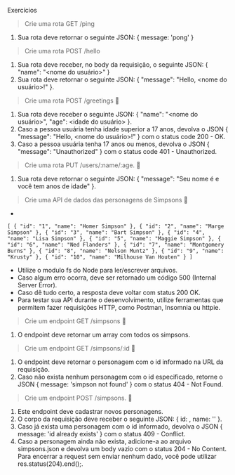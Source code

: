 Exercícios

> Crie uma rota GET /ping
  1. Sua rota deve retornar o seguinte JSON: { message: 'pong' }

> Crie uma rota POST /hello
  1. Sua rota deve receber, no body da requisição, o seguinte JSON: { "name": "<nome do usuário>" }
  2. Sua rota deve retornar o seguinte JSON: { "message": "Hello, <nome do usuário>!" }.

> Crie uma rota POST /greetings 🚀
  1. Sua rota deve receber o seguinte JSON: { "name": "<nome do usuário>", "age": <idade do usuário> }.
  2. Caso a pessoa usuária tenha idade superior a 17 anos, devolva o JSON { "message": "Hello, <nome do usuário>!" } com o status code 200 - OK.
  3. Caso a pessoa usuária tenha 17 anos ou menos, devolva o JSON { "message": "Unauthorized" } com o status code 401 - Unauthorized.

> Crie uma rota PUT /users/:name/:age. 🚀
  1. Sua rota deve retornar o seguinte JSON: { "message": "Seu nome é <name> e você tem <age> anos de idade" }.

> Crie uma API de dados das personagens de Simpsons 🚀
  * 
`[
  {
    "id": "1",
    "name": "Homer Simpson"
  },
  {
    "id": "2",
    "name": "Marge Simpson"
  },
  {
    "id": "3",
    "name": "Bart Simpson"
  },
  {
    "id": "4",
    "name": "Lisa Simpson"
  },
  {
    "id": "5",
    "name": "Maggie Simpson"
  },
  {
    "id": "6",
    "name": "Ned Flanders"
  },
  {
    "id": "7",
    "name": "Montgomery Burns"
  },
  {
    "id": "8",
    "name": "Nelson Muntz"
  },
  {
    "id": "9",
    "name": "Krusty"
  },
  {
    "id": "10",
    "name": "Milhouse Van Houten"
  }
]`
  * Utilize o modulo fs do Node para ler/escrever arquivos.
  * Caso algum erro ocorra, deve ser retornado um código 500 (Internal Server Error).
  * Caso dê tudo certo, a resposta deve voltar com status 200 OK.
  * Para testar sua API durante o desenvolvimento, utilize ferramentas que permitem fazer requisições HTTP, como Postman, Insomnia ou httpie.

> Crie um endpoint GET /simpsons 🚀
  1. O endpoint deve retornar um array com todos os simpsons.

> Crie um endpoint GET /simpsons/:id 🚀
  1. O endpoint deve retornar o personagem com o id informado na URL da requisição.
  2. Caso não exista nenhum personagem com o id especificado, retorne o JSON { message: 'simpson not found' } com o status 404 - Not Found.

> Crie um endpoint POST /simpsons. 🚀
  1. Este endpoint deve cadastrar novos personagens.
  2. O corpo da requisição deve receber o seguinte JSON: { id: <id-da-personagem>, name: '<nome-da-personagem>' }.
  3. Caso já exista uma personagem com o id informado, devolva o JSON { message: 'id already exists' } com o status 409 - Conflict.
  4. Caso a personagem ainda não exista, adicione-a ao arquivo simpsons.json e devolva um body vazio com o status 204 - No Content. Para encerrar a request sem enviar nenhum dado, você pode utilizar res.status(204).end();.

